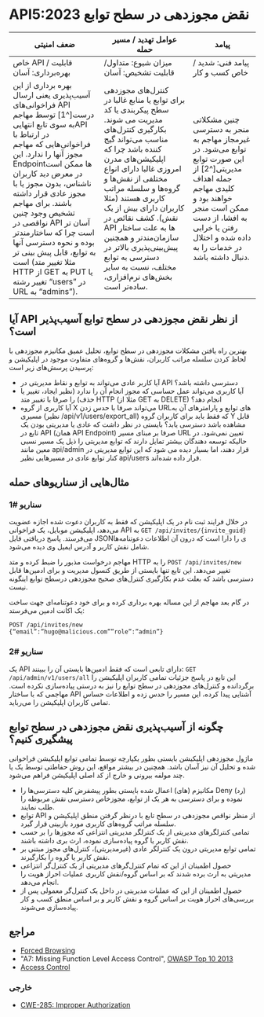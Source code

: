 # API5:2023 نقض مجوزدهی در سطح توابع

| ضعف امنیتی | عوامل تهدید / مسیر حمله | پیامد |
|---------|--------------------|------------|
| خاص API / قابلیت بهره‌برداری: آسان |  میزان شیوع: متداول/ قابلیت تشخیص: آسان              | پیامد فنی: شدید / خاص کسب و کار     |
| بهره برداری از این ‌‌آسیب‌پذیری یعنی ارسال فراخوانی‌های API درست[^1]  توسط مهاجم به سوی تابع انتهاییAPI  در ارتباط با فراخوانی‌هایی که مهاجم مجوز آنها را ندارد. این Endpointها ممکن است در معرض دید کاربران ناشناس، بدون مجوز یا با مجوز عادی قرار داشته باشند. برای مهاجم تشخیص وجود چنین نواقصی در API آسان تر است چرا که ساختارمندتر بوده و نحوه دسترسی آنها به توابع، قابل پیش بینی تر است (مثلا تغییر متد HTTP از GET به PUT یا تغییر رشته “users” در URL به “admins”).      | کنترل‌های مجوزدهی برای توابع یا منابع غالبا در سطح پیکربندی یا کد مدیریت می شوند. بکارگیری کنترل‌های مناسب می‌تواند گیج کننده باشد چرا که اپلیکیشن‌های مدرن امروزی غالبا دارای انواع مختلفی از نقش‌ها و گروه‌ها و سلسله مراتب کاربری هستند (مثلا کاربران دارای بیش از یک نقش). کشف نقائص در API ها به علت ساختار سازمان‌مندتر و همچنین پیش‌بینی‌پذیری بالاتر در دسترسی به توابع مختلف، نسبت به سایر بخش‌های نرم‌افزاری، ساده‌تر است.         | چنین مشکلاتی منجر به دسترسی غیرمجاز مهاجم به توابع می‌شود. در این صورت توابع مدیریتی[^2]  از جمله اهداف کلیدی مهاجم خواهند بود و ممکن است منجر به افشا، از دست رفتن یا خرابی داده شده و اختلال در خدمات را به دنبال داشته باشد.         |

## آیا API از نظر نقض مجوزدهی در سطح توابع ‌‌آسیب‌پذیر است؟

بهترین راه یافتن مشکلات مجوزدهی در سطح توابع، تحلیل عمیق مکانیزم مجوزدهی با لحاظ کردن سلسله مراتب کاربران، نقش‌‌‌ها و گروه‌‌‌های متفاوت موجود در اپلیکیشن و پرسیدن پرسش‌‌‌های زیر است:
-	آیا کاربر عادی می‌تواند به توابع و نقاط مدیریتی در API دسترسی داشته باشد؟
-	آیا کاربری می‌تواند عمل حساسی که مجوز انجام آن را ندارد (نظیر ایجاد، تغییر یا حذف) را صرفا با تغییر متد HTTP (مثلا از GET به DELETE) انجام دهد؟
-	آیا کاربری از گروه X می‌تواند صرفا با حدس زدن URLهای توابع و پارامترهای آن به مسیری (نظیر /api/v1/users/export_all) که فقط باید برای کاربران گروه Y قابل مشاهده باشد دسترسی یابد؟
بایستی در نظر داشت که عادی یا مدیریتی بودن یک تابع در API (همان API Endpoint) صرفا بر مبنای مسیر URL تعیین نمی‌شود.
در حالیکه توسعه دهندگان بیشتر تمایل دارند که توابع مدیریتی را ذیل یک مسیر نسبی  معین مانند api/admin قرار دهند، اما بسیار دیده می شود که این توابع مدیریتی در کنار توابع عادی در مسیرهایی نظیر api/users قرار داده شده‌اند.

## مثال‌‌‌هایی از سناریوهای حمله

### سناریو #1

در خلال فرایند ثبت نام در یک اپلیکیشن که فقط به کاربران دعوت شده اجازه عضویت می‌دهد، اپلیکیشن موبایل، یک فراخوانی API به `GET /api/invites/{invite_guid}` می‌فرستد. پاسخ دریافتی فایل JSONی را دارا است که درون آن اطلاعات دعوتنامه‌‌‌ها شامل نقش کاربر و آدرس ایمیل وی دیده می‌شود.

مهاجم درخواست مذبور را ضبط کرده و متد HTTP را به `POST /api/invites/new` تغییر می‌دهد. این تابع تنها بایستی از طریق کنسول مدیریت و برای ادمین‌‌‌ها قابل دسترسی باشد که بعلت عدم بکارگیری کنترل‌‌‌های صحیح مجوزدهی درسطح توابع اینگونه نیست.

در گام بعد مهاجم از این مساله بهره برداری کرده و برای خود دعوتنامه‌ای جهت ساخت یک اکانت ادمین می‌فرستد:

```http
POST /api/invites/new
{“email”:”hugo@malicious.com””role”:”admin”}
```

### سناریو #2

یک API دارای تابعی است که فقط ادمین‌‌‌ها بایستی آن را ببینند:
`GET /api/admin/v1/users/all`
این تابع در پاسخ جزئیات تمامی کاربران اپلیکیشن را برگردانده و کنترل‌‌‌های مجوزدهی در سطح توابع را نیز به درستی ‌‌‌‌پیاده‌سازی نکرده است. مهاجمی که با ساختار API آشنایی پیدا کرده، این مسیر را حدس زده و اطلاعات حساس تمامی کاربران اپلیکیشن را می‌رباید.

## چگونه از ‌‌آسیب‌پذیری نقض مجوزدهی در سطح توابع پیشگیری کنیم؟

ماژول مجوزدهی اپلیکیشن بایستی بطور یکپارچه توسط تمامی توابع اپلیکیشن فراخوانی شده و تحلیل آن نیز آسان باشد. همچنین در بیشتر مواقع، این روش حفاطتی توسط یک یا چند مولفه بیرونی و خارج از کد اصلی اپلیکیشن فراهم می‌شود.

- مکانیزم (های) اعمال شده بایستی بطور پیشفرض کلیه دسترسی‌‌‌ها را Deny (رد) نموده و برای دسترسی به هر یک از توابع، مجوزخاص دسترسی نقش مربوطه را طلب نمایند.
- توابع API از منظر نواقص مجوزدهی در سطح تابع با درنظر گرفتن منطق اپلیکیشن و سلسله مراتب گروه‌‌‌های کاربری مورد بازبینی قرار گیرد.
- تمامی کنترلگرهای مدیریتی از یک کنترلگر مدیریتی انتزاعی که مجوزها را بر حسب نقش کاربر یا گروه پیاده‌سازی نموده، ارث بری داشته باشند.
- تمامی توابع مدیریتی درون یک کنترلگر عادی (غیرمدیریتی)، کنترل‌‌‌های مجوز مبتنی بر نقش کاربر یا گروه را بکارگیرند.
- حصول اطمینان از این که تمام کنترل‌گرهای مدیریتی از یک کنترل‌گر انتزاعی مدیریتی به ارث برده‌ شدند که بر اساس گروه/نقش کاربری عملیات احراز هویت را انجام می‌دهد.
- حصول اطمینان از این که عملیات مدیریتی در داخل یک کنترل‌گر معمولی پس از بررسی‌های احراز هویت بر اساس گروه و نقش کاربر و بر اساس منطق کسب و کار پیاده‌سازی می‌شوند.

## مراجع
- [Forced Browsing][1]
- "A7: Missing Function Level Access Control", [OWASP Top 10 2013][2]
- [Access Control][3]

### خارجی

- [CWE-285: Improper Authorization](https://cwe.mitre.org/data/definitions/285.html)

[1]: https://owasp.org/www-community/attacks/Forced_browsing
[2]: https://github.com/OWASP/Top10/raw/master/2013/OWASP%20Top%2010%20-%202013.pdf
[3]: https://owasp.org/www-community/Access_Control
[4]: https://cwe.mitre.org/data/definitions/285.html